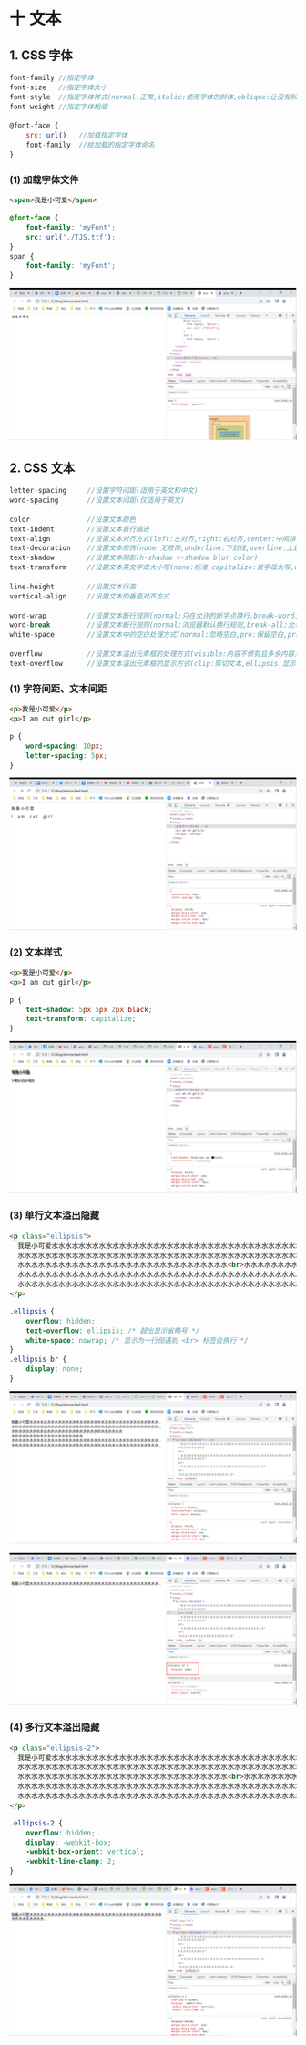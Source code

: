# 十 文本

## 1. CSS 字体

```js
font-family //指定字体
font-size   //指定字体大小
font-style  //指定字体样式(normal:正常,italic:使用字体的斜体,oblique:让没有斜体属性的字体倾斜)
font-weight //指定字体粗细

@font-face {
    src: url()   //加载指定字体
    font-family  //给加载的指定字体命名
}
```

### (1) 加载字体文件

```html
<span>我是小可爱</span>
```

```css
@font-face {
    font-family: 'myFont';
    src: url('./TJS.ttf');
}
span {
    font-family: 'myFont';
}
```

![font_face](https://github.com/yuyuyuzhang/Blog/blob/master/images/CSS/CSS/font_face.png)

## 2. CSS 文本

```js
letter-spacing     //设置字符间距(适用于英文和中文)
word-spacing       //设置文本间距(仅适用于英文)

color              //设置文本颜色
text-indent        //设置文本首行缩进
text-align         //设置文本对齐方式(left:左对齐,right:右对齐,center:中间排列,justify:两端对齐)
text-decoration    //设置文本修饰(none:无修饰,underline:下划线,overline:上划线,line-through:中间划线)
text-shadow        //设置文本阴影(h-shadow v-shadow blur color)
text-transform     //设置文本英文字母大小写(none:标准,capitalize:首字母大写,uppercase:全大写,lowercase:全小写)

line-height        //设置文本行高
vertical-align     //设置文本的垂直对齐方式

word-wrap          //设置文本断行规则(normal:只在允许的断字点换行,break-word:允许在长单词或 URL 地址内部换行)
word-break         //设置文本断行规则(normal:浏览器默认换行规则,break-all:允许在单词内换行,keep-all:只能在半角空格或连词符处换行)
white-space        //设置文本中的空白处理方式(normal:忽略空白,pre:保留空白,pre-wrap:保留空白但正常换行,pre-line:合并空白但正常换行,nowrap:遇到 <br> 标签才换行)

overflow           //设置文本溢出元素框的处理方式(visible:内容不修剪且多余内容呈现在元素框之外,hidden:内容被修剪且多余内容隐藏,scroll:内容被修剪且浏览器显示滚动条查看多余内容,auto:如果内容被修剪则浏览器显示滚动条查看多余内容)
text-overflow      //设置文本溢出元素框的显示方式(clip:剪切文本,ellipsis:显示省略号代表修剪文本,string:显示指定字符串代表修剪文本)
```

### (1) 字符间距、文本间距

```html
<p>我是小可爱</p>
<p>I am cut girl</p>
```

```css
p {
    word-spacing: 10px;
    letter-spacing: 5px;
}
```

![间距](https://github.com/yuyuyuzhang/Blog/blob/master/images/CSS/CSS/%E9%97%B4%E8%B7%9D.png)

### (2) 文本样式

```html
<p>我是小可爱</p>
<p>I am cut girl</p>
```

```css
p {
    text-shadow: 5px 5px 2px black;
    text-transform: capitalize;
}
```

![文本样式](https://github.com/yuyuyuzhang/Blog/blob/master/images/CSS/CSS/%E6%96%87%E6%9C%AC%E6%A0%B7%E5%BC%8F.png)

### (3) 单行文本溢出隐藏

```html
<p class="ellipsis">
  我是小可爱水水水水水水水水水水水水水水水水水水水水水水水水水水水水水水水水水水水水水水水水水水水水水水<br>
  水水水水水水水水水水水水水水水水水水水水水水水水水水水水水水水水水水水水水水水水水水水水水水水水水水水<br>
  水水水水水水水水水水水水水水水水水水水水水水水水水水水水水水水<br>水水水水水水水水水水水水水水水水水水水水<br>
  水水水水水水水水水水水水水水水水水水水水水水水水水水水水水水水水水水水水水水水水水水水水水水水水水水水<br>
  水水水水水水水水水水水水水水水水水水水水水水水水水水水水水水水水水水水水水水水水水水水水水水水水水水水<br>
</p>
```

```css
.ellipsis {
    overflow: hidden;
    text-overflow: ellipsis; /* 超出显示省略号 */
    white-space: nowrap; /* 显示为一行但遇到 <br> 标签会换行 */
}
.ellipsis br {
    display: none;
}
```

![ellipsis1](https://github.com/yuyuyuzhang/Blog/blob/master/images/CSS/CSS/ellipsis1.png)

![ellipsis2](https://github.com/yuyuyuzhang/Blog/blob/master/images/CSS/CSS/ellipsis2.png)

### (4) 多行文本溢出隐藏

```html
<p class="ellipsis-2">
  我是小可爱水水水水水水水水水水水水水水水水水水水水水水水水水水水水水水水水水水水水水水水水水水水水水水<br>
  水水水水水水水水水水水水水水水水水水水水水水水水水水水水水水水水水水水水水水水水水水水水水水水水水水水<br>
  水水水水水水水水水水水水水水水水水水水水水水水水水水水水水水水<br>水水水水水水水水水水水水水水水水水水水水<br>
  水水水水水水水水水水水水水水水水水水水水水水水水水水水水水水水水水水水水水水水水水水水水水水水水水水水<br>
  水水水水水水水水水水水水水水水水水水水水水水水水水水水水水水水水水水水水水水水水水水水水水水水水水水水<br>
</p>
```

```css
.ellipsis-2 {
    overflow: hidden;
    display: -webkit-box;
    -webkit-box-orient: vertical;
    -webkit-line-clamp: 2;
}
```

![ellipsis_2](https://github.com/yuyuyuzhang/Blog/blob/master/images/CSS/CSS/ellipsis_2.png)

